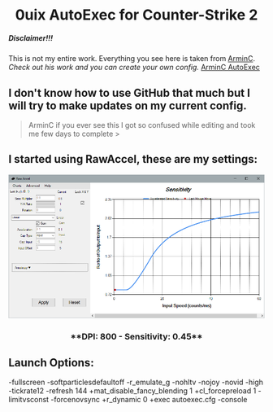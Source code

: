 <h1 align="center">0uix AutoExec for Counter-Strike 2</h1>

##### Disclaimer!!!

This is not my entire work. Everything you see here is taken from [ArminC](https://github.com/armync).
_Check out his work and you can create your own config._
[ArminC AutoExec](https://github.com/armync/ArminC-AutoExec/tree/master)

## I don't know how to use GitHub that much but I will try to make updates on my current config.

> ArminC if you ever see this I got so confused while editing and took me few days to complete >

## I started using RawAccel, these are my settings:
![RawAccel](https://raw.githubusercontent.com/0uix/CS2-Custom-Config/refs/heads/main/.github/Pictures/RawAccel.png)
<h3 align="center">**DPI: 800 - Sensitivity: 0.45**</h3>

## Launch Options:
-fullscreen -softparticlesdefaultoff -r_emulate_g -nohltv -nojoy -novid -high -tickrate12 -refresh 144 +mat_disable_fancy_blending 1 +cl_forcepreload 1 -limitvsconst -forcenovsync +r_dynamic 0 +exec autoexec.cfg -console